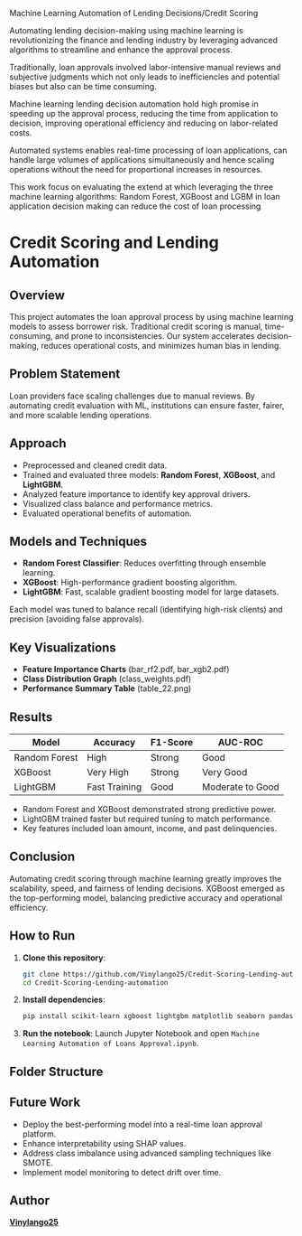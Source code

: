 Machine Learning Automation of Lending Decisions/Credit Scoring

Automating lending decision-making using machine learning is revolutionizing the finance and 
lending industry by leveraging advanced algorithms to streamline and enhance the approval process.

 
  Traditionally, loan approvals involved labor-intensive manual reviews and subjective judgments which 
 not only leads to inefficiencies and potential biases but also can be time consuming.

Machine learning lending decision automation hold high promise in speeding up the approval process, 
reducing the time from application to decision, improving operational efficiency and reducing on 
labor-related costs.

Automated systems enables real-time processing of loan applications, can handle large volumes of 
applications simultaneously and hence scaling operations without the need for proportional 
increases in resources.

This work focus on evaluating the extend at which leveraging the three machine learning 
algorithms: Random Forest, XGBoost and LGBM in loan application decision making can reduce 
the cost of loan processing

# Credit Scoring and Lending Automation

## Overview
This project automates the loan approval process by using machine learning models to assess borrower risk. Traditional credit scoring is manual, time-consuming, and prone to inconsistencies. Our system accelerates decision-making, reduces operational costs, and minimizes human bias in lending.

## Problem Statement
Loan providers face scaling challenges due to manual reviews. By automating credit evaluation with ML, institutions can ensure faster, fairer, and more scalable lending operations.

## Approach
- Preprocessed and cleaned credit data.
- Trained and evaluated three models: **Random Forest**, **XGBoost**, and **LightGBM**.
- Analyzed feature importance to identify key approval drivers.
- Visualized class balance and performance metrics.
- Evaluated operational benefits of automation.

## Models and Techniques
- **Random Forest Classifier**: Reduces overfitting through ensemble learning.
- **XGBoost**: High-performance gradient boosting algorithm.
- **LightGBM**: Fast, scalable gradient boosting model for large datasets.

Each model was tuned to balance recall (identifying high-risk clients) and precision (avoiding false approvals).

## Key Visualizations
- **Feature Importance Charts** (bar_rf2.pdf, bar_xgb2.pdf)
- **Class Distribution Graph** (class_weights.pdf)
- **Performance Summary Table** (table_22.png)

## Results
| Model         | Accuracy | F1-Score | AUC-ROC  |
|---------------|----------|----------|----------|
| Random Forest | High     | Strong   | Good     |
| XGBoost       | Very High| Strong   | Very Good|
| LightGBM      | Fast Training | Good | Moderate to Good |

- Random Forest and XGBoost demonstrated strong predictive power.
- LightGBM trained faster but required tuning to match performance.
- Key features included loan amount, income, and past delinquencies.

## Conclusion
Automating credit scoring through machine learning greatly improves the scalability, speed, and fairness of lending decisions. XGBoost emerged as the top-performing model, balancing predictive accuracy and operational efficiency.

## How to Run
1. **Clone this repository**:
    ```bash
    git clone https://github.com/Vinylango25/Credit-Scoring-Lending-automation.git
    cd Credit-Scoring-Lending-automation
    ```
2. **Install dependencies**:
    ```bash
    pip install scikit-learn xgboost lightgbm matplotlib seaborn pandas numpy
    ```
3. **Run the notebook**:
    Launch Jupyter Notebook and open `Machine Learning Automation of Loans Approval.ipynb`.

## Folder Structure



## Future Work
- Deploy the best-performing model into a real-time loan approval platform.
- Enhance interpretability using SHAP values.
- Address class imbalance using advanced sampling techniques like SMOTE.
- Implement model monitoring to detect drift over time.

## Author
**[Vinylango25](https://github.com/Vinylango25)**


